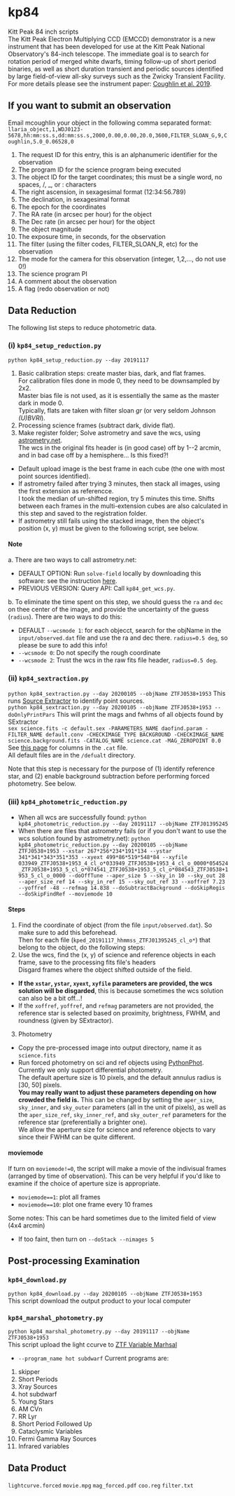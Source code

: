 # kp84
Kitt Peak 84 inch scripts</br>
The Kitt Peak Electron Multiplying CCD (EMCCD) demonstrator is a new instrument that has been developed for use at the Kitt Peak National Observatory's 84-inch telescope. The immediate goal is to search for rotation period of merged white dwarfs, timing follow-up of short period binaries, as well as short duration transient and periodic sources identified by large field-of-view all-sky surveys such as the Zwicky Transient Facility. For more details please see the instrument paper: [Coughlin et al. 2019](https://arxiv.org/abs/1901.04625).

## If you want to submit an observation
Email mcoughlin your object in the following comma separated format:<br>
`llaria_object,1,WDJ0123-5678,hh:mm:ss.s,dd:mm:ss.s,2000,0.00,0.00,20.0,3600,FILTER_SLOAN_G,9,Coughlin,5.0_0.06528,0`<br>
1. The request ID for this entry, this is an alphanumeric identifier for the observation
2. The program ID for the science program being executed
3. The object ID for the target coordinates; this must be a single word, no spaces, /, _, or : characters
3. The right ascension, in sexagesimal format (12:34:56.789)
4. The declination, in sexagesimal format
5. The epoch for the coordinates
6. The RA rate (in arcsec per hour) for the object
7. The Dec rate (in arcsec per hour) for the object
8. The object magnitude
9. The exposure time, in seconds, for the observation
10. The filter (using the filter codes, FILTER_SLOAN_R, etc) for the observation
11. The mode for the camera for this observation (integer, 1,2,…, do not use 0!)
12. The science program PI
13. A comment about the observation
14. A flag (redo observation or not)

## Data Reduction
The following list steps to reduce photometric data.

### (i) `kp84_setup_reduction.py`
`python kp84_setup_reduction.py --day 20191117`
1. Basic calibration steps: create master bias, dark, and flat frames.<br>
For calibration files done in mode 0, they need to be downsampled by 2x2.<br>
Master bias file is not used, as it is essentially the same as the master dark in mode 0.<br>
Typically, flats are taken with filter sloan _gr_ (or very seldom Johnson _(U)BVRI_).
2. Processing science frames (subtract dark, divide flat).
3. Make register folder; Solve astrometry and save the wcs, using [astrometry.net](http://astrometry.net/).<br>
The wcs in the original fits header is (in good case) off by 1--2 arcmin, and in bad case off by a hemisphere... Is this fixed?!<br>
- Default upload image is the best frame in each cube (the one with most point sources identified). <br>
- If astrometry failed after trying 3 minutes, then stack all images, using the first extension as referencce.<br>
I took the median of un-shifted region, try 5 minutes this time. Shifts between each frames in the multi-extension cubes are also calculated in this step and saved to the registration folder.
- If astrometry still fails using the stacked image, then the object's position (x, y) must be given to the following script, see below.

#### Note
a. There are two ways to call astrometry.net:
- DEFAULT OPTION: Run `solve-field` locally by downloading this software: see the instruction [here](http://astrometry.net/doc/readme.html).
- PREVIOUS VERSION: Query API: Call `kp84_get_wcs.py`.<br>

b. To eliminate the time spent on this step, we should guess the `ra` and `dec` on thee center of the image, and provide the uncertainty of the guess (`radius`). There are two ways to do this:
- DEFAULT `--wcsmode 1`: for each objecct, search for the objName in the `input/observed.dat` file and use the ra and dec there. `radius=0.5 deg`, so please be sure to add this info!
- `--wcsmode 0`: Do not specify the rough coordinate
- `--wcsmode 2`: Trust the wcs in the raw fits file header, `radius=0.5 deg`.

### (ii) `kp84_sextraction.py`
`python kp84_sextraction.py --day 20200105 --objName ZTFJ0538+1953` This runs [Source Extractor](https://www.astromatic.net/software/sextractor) to identify point sources.<br>
`python kp84_sextraction.py --day 20200105 --objName ZTFJ0538+1953 --doOnlyPrintPars` This will print the mags and fwhms of all objects found by SExtractor<br>
`sex science.fits -c default.sex -PARAMETERS_NAME daofind.param -FILTER_NAME default.conv -CHECKIMAGE_TYPE BACKGROUND -CHECKIMAGE_NAME science.background.fits -CATALOG_NAME science.cat -MAG_ZEROPOINT 0.0`</br>
See [this page](https://sextractor.readthedocs.io/en/latest/Param.html) for columns in the `.cat` file.<br>
All default files are in the `/defualt` directory. 

Note that this step is necessary for the purpose of (1) identify reference star, and (2) enable background subtraction before performing forced photometry. See below.

### (iii) `kp84_photometric_reduction.py`
- When all wcs are successfully found:
`python kp84_photometric_reduction.py --day 20191117 --objName ZTFJ01395245`
- When there are files that astrometry fails (or if you don't want to use the wcs solution found by astrometry.net):
`python kp84_photometric_reduction.py --day 20200105 --objName ZTFJ0538+1953 --xstar 267*256*234*191*134 --ystar 341*341*343*351*353 --xyext 499*86*519*548*84 --xyfile 033949_ZTFJ0538+1953_4_cl_o*033949_ZTFJ0538+1953_4_cl_o_0000*054524_ZTFJ0538+1953_5_cl_o*074541_ZTFJ0538+1953_5_cl_o*084543_ZTFJ0538+1953_5_cl_o_0000 --doOffTune --aper_size 5 --sky_in 10 --sky_out 28 --aper_size_ref 14 --sky_in_ref 15 --sky_out_ref 33 --xoffref 7.23 --yoffref -48 --refmag 14.838 --doSubtractBackground --doSkipRegis --doSkipFindRef --moviemode 10`

#### Steps
1. Find the coordinate of object (from the file `input/observed.dat`). So make sure to add this beforehead.<br>
Then for each file (`kped_20191117_hhmmss_ZTFJ01395245_cl_o*`) that belong to the object, do the following steps:
2. Use the wcs, find the (x, y) of science and reference objects in each frame, save to the processing fits file's headers<br>
Disgard frames where the object shifted outside of the field.<br>
- **If the `xstar`, `ystar`, `xyext`, `xyfile` parameters are provided, the wcs solution will be disgarded**, this is because sometimes the wcs solution can also be a bit off...!
- If the `xoffref`, `yoffref`, and `refmag` parameters are not provided, the reference star is selected based on proximity, brightness, FWHM, and roundness (given by SExtractor).
3. Photometry
- Copy the pre-processed image into output directory, name it as `science.fits`
- Run forced photometry on sci and ref objects using [PythonPhot](https://github.com/djones1040/PythonPhot/blob/master/PythonPhot/aper.py). Currently we only support differential photometry.<br>
The default aperture size is 10 pixels, and the default annulus radius is [30, 50] pixels. <br>
**You may really want to adjust these parameters depending on how crowded the field is.** 
This can be changed by setting the `aper_size`, `sky_inner`, and `sky_outer` parameters (all in the unit of pixels), as well as the `aper_size_ref`, `sky_inner_ref`, and `sky_outer_ref` parameters for the reference star (preferentially a brighter one).<br>
We allow the aperture size for science and reference objects to vary since their FWHM can be quite different.

#### moviemode
If turn on `moviemode!=0`, the script will make a movie of the indivisual frames (arranged by time of observation). 
This can be very helpful if you'd like to examine if the choice of aperture size is appropriate. 
- `moviemode==1`: plot all frames
- `moviemode==10`: plot one frame every 10 frames

Some notes:
This can be hard sometimes due to the limited field of view (4x4 arcmin)
- If too faint, then turn on `--doStack --nimages 5`

## Post-processing Examination

### `kp84_download.py`
`python kp84_download.py --day 20200105 --objName ZTFJ0538+1953`<br>
This script download the output product to your local computer

### `kp84_marshal_photometry.py`
`python kp84_marshal_photometry.py --day 20191117 --objName ZTFJ0538+1953`<br>
This script upload the light ccurve to [ZTF Variable Marhsal](https://github.com/dmitryduev/ztf-variable-marshal)

- `--program_name hot subdwarf`
Current programs are: 
1. skipper
2. Short Periods
3. Xray Sources
4. hot subdwarf
5. Young Stars
6.  AM CVn
7. RR Lyr
8. Short Period Followed Up
9. Cataclysmic Variables
10. Fermi Gamma Ray Sources
11. Infrared variables

## Data Product
`lightcurve.forced`
`movie.mpg`
`mag_forced.pdf`
`coo.reg`
`filter.txt`
